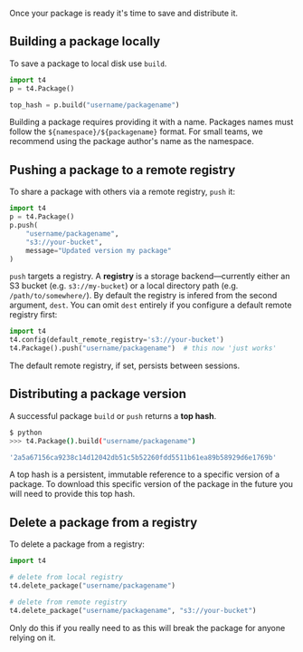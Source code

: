 Once your package is ready it's time to save and distribute it.

## Building a package locally

To save a package to local disk use `build`.

```python
import t4
p = t4.Package()

top_hash = p.build("username/packagename")
```

Building a package requires providing it with a name. Packages names must follow the `${namespace}/${packagename}` format. For small teams, we recommend using the package author's name as the namespace.

## Pushing a package to a remote registry

To share a package with others via a remote registry, `push` it:

```python
import t4
p = t4.Package()
p.push(
    "username/packagename",
    "s3://your-bucket",
    message="Updated version my package"
)
```

`push` targets a registry. A **registry** is a storage backend&mdash;currently either an S3 bucket (e.g. `s3://my-bucket`) or a local directory path (e.g. `/path/to/somewhere/`). By default the registry is infered from the second argument, `dest`. You can omit `dest` entirely if you configure a default remote registry first:

```python
import t4
t4.config(default_remote_registry='s3://your-bucket')
t4.Package().push("username/packagename")  # this now 'just works'
```

The default remote registry, if set, persists between sessions.

## Distributing a package version

A successful package `build` or `push` returns a **top hash**.

```bash
$ python
>>> t4.Package().build("username/packagename")

'2a5a67156ca9238c14d12042db51c5b52260fdd5511b61ea89b58929d6e1769b'
```

A top hash is a persistent, immutable reference to a specific version of a package. To download this specific version of the package in the future you will need to provide this top hash.

## Delete a package from a registry

To delete a package from a registry:

```python
import t4

# delete from local registry
t4.delete_package("username/packagename")

# delete from remote registry
t4.delete_package("username/packagename", "s3://your-bucket")
```

Only do this if you really need to as this will break the package for anyone relying on it.